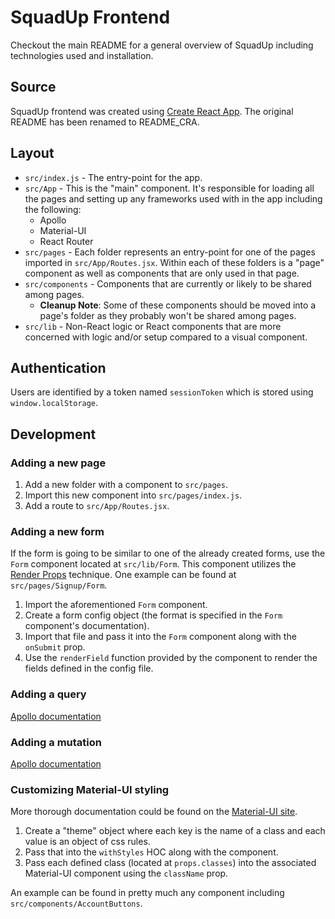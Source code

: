# SquadUp Frontend

Checkout the main README for a general overview of SquadUp including technologies used and installation.

## Source

SquadUp frontend was created using [Create React App](https://facebook.github.io/create-react-app/). The original README has been renamed to README_CRA.

## Layout

- `src/index.js` - The entry-point for the app.
- `src/App` - This is the "main" component. It's responsible for loading all the pages and setting up any frameworks used with in the app including the following:
  - Apollo
  - Material-UI
  - React Router
- `src/pages` - Each folder represents an entry-point for one of the pages imported in `src/App/Routes.jsx`. Within each of these folders is a "page" component as well as components that are only used in that page.
- `src/components` - Components that are currently or likely to be shared among pages.
  - **Cleanup Note**: Some of these components should be moved into a page's folder as they probably won't be shared among pages.
- `src/lib` - Non-React logic or React components that are more concerned with logic and/or setup compared to a visual component.

## Authentication

Users are identified by a token named `sessionToken` which is stored using `window.localStorage`.

## Development

### Adding a new page

1. Add a new folder with a component to `src/pages`.
2. Import this new component into `src/pages/index.js`.
3. Add a route to `src/App/Routes.jsx`.

### Adding a new form

If the form is going to be similar to one of the already created forms, use the `Form` component located at `src/lib/Form`. This component utilizes the [Render Props](https://reactjs.org/docs/render-props.html) technique. One example can be found at `src/pages/Signup/Form`.

1. Import the aforementioned `Form` component.
2. Create a form config object (the format is specified in the `Form` component's documentation).
3. Import that file and pass it into the `Form` component along with the `onSubmit` prop.
4. Use the `renderField` function provided by the component to render the fields defined in the config file.

### Adding a query

[Apollo documentation](https://www.apollographql.com/docs/react/essentials/queries.html)

### Adding a mutation

[Apollo documentation](https://www.apollographql.com/docs/react/essentials/mutations.html)

### Customizing Material-UI styling

More thorough documentation could be found on the [Material-UI site](https://material-ui.com/customization/overrides/).

1. Create a "theme" object where each key is the name of a class and each value is an object of css rules.
2. Pass that into the `withStyles` HOC along with the component.
3. Pass each defined class (located at `props.classes`) into the associated Material-UI component using the `className` prop.

An example can be found in pretty much any component including `src/components/AccountButtons`.
